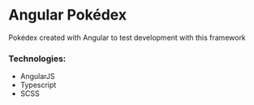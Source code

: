 # Angular Pokédex

Pokédex created with Angular to test development with this framework
<h3>Technologies:</h3>
<ul>
  <li>AngularJS</li>
  <li>Typescript</li>
  <li>SCSS</li>
</ul>
